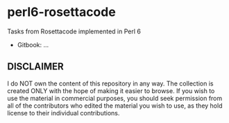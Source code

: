 # perl6-rosettacode

Tasks from Rosettacode implemented in Perl 6

* Gitbook: ...

## DISCLAIMER

I do NOT own the content of this repository in any way. The collection is created ONLY with the hope of making it easier to browse. If you wish to use the material in commercial purposes, you should seek permission from all of the contributors who edited the material you wish to use, as they hold license to their individual contributions.
